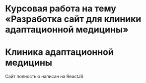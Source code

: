 # Курсовая работа на тему «Разработка сайт для клиники адаптационной медицины»  
# Клиника адаптационной медицины

Сайт полностью написан на ReactJS
